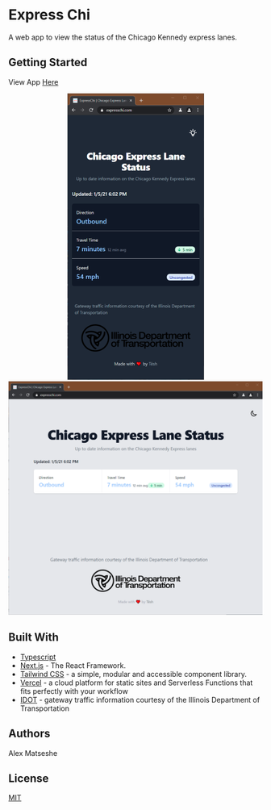 # Express Chi

A web app to view the status of the Chicago Kennedy express lanes.

## Getting Started

View App [Here](https://expresschi.com/)

<p align="center">
  <img src="public/expresschimobile.png" alt="Express Chi mobile"/>
  <img src="public/expresschi.png" alt="Express Chi web"/>
</p>

## Built With

- [Typescript](https://www.typescriptlang.org/)
- [Next.js](https://nextjs.org/docs) - The React Framework.
- [Tailwind CSS](https://chakra-ui.com/) - a simple, modular and accessible component library.
- [Vercel](https://vercel.com/) - a cloud platform for static sites and Serverless Functions that fits perfectly with your workflow
- [IDOT](https://idot.illinois.gov/) - gateway traffic information courtesy of the Illinois Department of Transportation

## Authors

Alex Matseshe

## License

[MIT](LICENSE)
